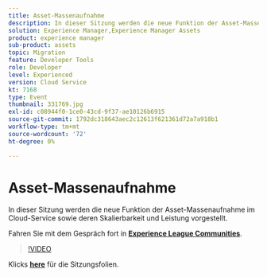 ```yaml
---
title: Asset-Massenaufnahme
description: In dieser Sitzung werden die neue Funktion der Asset-Massenaufnahme im Cloud-Service sowie deren Skalierbarkeit und Leistung vorgestellt. Diese Sitzung wurde im Rahmen des Adobe Developers Live Content-Ereignisses bereitgestellt.
solution: Experience Manager,Experience Manager Assets
product: experience manager
sub-product: assets
topic: Migration
feature: Developer Tools
role: Developer
level: Experienced
version: Cloud Service
kt: 7168
type: Event
thumbnail: 331769.jpg
exl-id: c08944f0-1ce0-43cd-9f37-ae10126b6915
source-git-commit: 1792dc318643aec2c12613f621361d72a7a918b1
workflow-type: tm+mt
source-wordcount: '72'
ht-degree: 0%

---
```


# Asset-Massenaufnahme

In dieser Sitzung werden die neue Funktion der Asset-Massenaufnahme im Cloud-Service sowie deren Skalierbarkeit und Leistung vorgestellt.

Fahren Sie mit dem Gespräch fort in **[Experience League Communities](https://adobe.ly/36Yd3v6)**.

>[!VIDEO](https://video.tv.adobe.com/v/331769/?quality=12&learn=on&hidetitle=true)

Klicks **[here](/help/adobe-developers-live/assets/asset-bulk-ingestion.pdf)** für die Sitzungsfolien.

